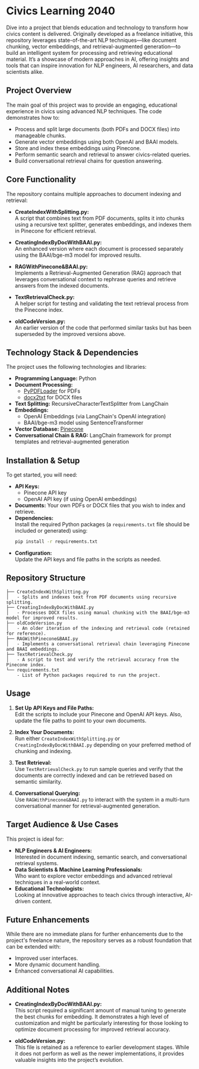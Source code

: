 # Civics Learning 2040

Dive into a project that blends education and technology to transform how civics content is delivered. Originally developed as a freelance initiative, this repository leverages state-of-the-art NLP techniques—like document chunking, vector embeddings, and retrieval-augmented generation—to build an intelligent system for processing and retrieving educational material. It’s a showcase of modern approaches in AI, offering insights and tools that can inspire innovation for NLP engineers, AI researchers, and data scientists alike.

## Project Overview

The main goal of this project was to provide an engaging, educational experience in civics using advanced NLP techniques. The code demonstrates how to:
- Process and split large documents (both PDFs and DOCX files) into manageable chunks.
- Generate vector embeddings using both OpenAI and BAAI models.
- Store and index these embeddings using Pinecone.
- Perform semantic search and retrieval to answer civics-related queries.
- Build conversational retrieval chains for question answering.

## Core Functionality

The repository contains multiple approaches to document indexing and retrieval:

- **CreateIndexWithSplitting.py:**  
  A script that combines text from PDF documents, splits it into chunks using a recursive text splitter, generates embeddings, and indexes them in Pinecone for efficient retrieval.

- **CreatingIndexByDocWithBAAI.py:**  
  An enhanced version where each document is processed separately using the BAAI/bge-m3 model for improved results.

- **RAGWithPinecone&BAAI.py:**  
  Implements a Retrieval-Augmented Generation (RAG) approach that leverages conversational context to rephrase queries and retrieve answers from the indexed documents.

- **TextRetrievalCheck.py:**  
  A helper script for testing and validating the text retrieval process from the Pinecone index.

- **oldCodeVersion.py:**  
  An earlier version of the code that performed similar tasks but has been superseded by the improved versions above.

## Technology Stack & Dependencies

The project uses the following technologies and libraries:
- **Programming Language:** Python
- **Document Processing:**  
  - [PyPDFLoader](https://github.com/langchain-ai/langchain) for PDFs  
  - [docx2txt](https://github.com/ankushshah89/python-docx2txt) for DOCX files
- **Text Splitting:** RecursiveCharacterTextSplitter from LangChain
- **Embeddings:**  
  - OpenAI Embeddings (via LangChain's OpenAI integration)  
  - BAAI/bge-m3 model using SentenceTransformer
- **Vector Database:** [Pinecone](https://www.pinecone.io/)
- **Conversational Chain & RAG:** LangChain framework for prompt templates and retrieval-augmented generation

## Installation & Setup

To get started, you will need:
- **API Keys:**  
  - Pinecone API key  
  - OpenAI API key (if using OpenAI embeddings)
- **Documents:** Your own PDFs or DOCX files that you wish to index and retrieve.
- **Dependencies:**  
  Install the required Python packages (a `requirements.txt` file should be included or generated) using:
  ```bash
  pip install -r requirements.txt
  ```
- **Configuration:**  
  Update the API keys and file paths in the scripts as needed.

## Repository Structure

```
├── CreateIndexWithSplitting.py
│   - Splits and indexes text from PDF documents using recursive splitting.
├── CreatingIndexByDocWithBAAI.py
│   - Processes DOCX files using manual chunking with the BAAI/bge-m3 model for improved results.
├── oldCodeVersion.py
│   - An older iteration of the indexing and retrieval code (retained for reference).
├── RAGWithPinecone&BAAI.py
│   - Implements a conversational retrieval chain leveraging Pinecone and BAAI embeddings.
├── TextRetrievalCheck.py
│   - A script to test and verify the retrieval accuracy from the Pinecone index.
└── requirements.txt
    - List of Python packages required to run the project.
```

## Usage

1. **Set Up API Keys and File Paths:**  
   Edit the scripts to include your Pinecone and OpenAI API keys. Also, update the file paths to point to your own documents.

2. **Index Your Documents:**  
   Run either `CreateIndexWithSplitting.py` or `CreatingIndexByDocWithBAAI.py` depending on your preferred method of chunking and indexing.

3. **Test Retrieval:**  
   Use `TextRetrievalCheck.py` to run sample queries and verify that the documents are correctly indexed and can be retrieved based on semantic similarity.

4. **Conversational Querying:**  
   Use `RAGWithPinecone&BAAI.py` to interact with the system in a multi-turn conversational manner for retrieval-augmented generation.

## Target Audience & Use Cases

This project is ideal for:
- **NLP Engineers & AI Engineers:**  
  Interested in document indexing, semantic search, and conversational retrieval systems.
- **Data Scientists & Machine Learning Professionals:**  
  Who want to explore vector embeddings and advanced retrieval techniques in a real-world context.
- **Educational Technologists:**  
  Looking at innovative approaches to teach civics through interactive, AI-driven content.

## Future Enhancements

While there are no immediate plans for further enhancements due to the project's freelance nature, the repository serves as a robust foundation that can be extended with:
- Improved user interfaces.
- More dynamic document handling.
- Enhanced conversational AI capabilities.

## Additional Notes

- **CreatingIndexByDocWithBAAI.py:**  
  This script required a significant amount of manual tuning to generate the best chunks for embedding. It demonstrates a high level of customization and might be particularly interesting for those looking to optimize document processing for improved retrieval accuracy.

- **oldCodeVersion.py:**  
  This file is retained as a reference to earlier development stages. While it does not perform as well as the newer implementations, it provides valuable insights into the project’s evolution.

